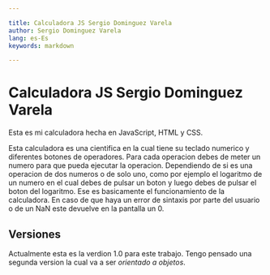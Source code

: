 ```yaml
---

title: Calculadora JS Sergio Dominguez Varela
author: Sergio Dominguez Varela
lang: es-Es 
keywords: markdown

---
```


# Calculadora JS Sergio Dominguez Varela

Esta es mi calculadora hecha en JavaScript, HTML y CSS.

Esta calculadora es una cientifica en la cual tiene su teclado numerico y diferentes botones de operadores. Para cada operacion debes de 
meter un numero para que pueda ejecutar la operacion. Dependiendo de si es una operacion de dos numeros o de solo uno, como por ejemplo
el logaritmo de un numero en el cual debes de pulsar un boton y luego debes de pulsar el boton del logaritmo. Ese es basicamente el funcionamiento 
de la calculadora. En caso de que haya un error de sintaxis por parte del usuario o de un NaN este devuelve en la pantalla un 0.

## Versiones

Actualmente esta es la verdion 1.0 para este trabajo. Tengo pensado una segunda version la cual va a ser _orientado a objetos_.
